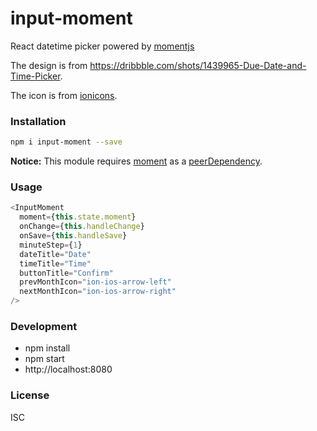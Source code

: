 # input-moment 
React datetime picker powered by [momentjs](http://momentjs.com)

The design is from https://dribbble.com/shots/1439965-Due-Date-and-Time-Picker.

The icon is from [ionicons](http://ionicons.com/).

### Installation
``` sh
npm i input-moment --save
```

**Notice:** This module requires [moment](https://www.npmjs.com/package/moment) as a [peerDependency](https://docs.npmjs.com/files/package.json#peerdependencies).

### Usage
``` javascript
<InputMoment
  moment={this.state.moment}
  onChange={this.handleChange}
  onSave={this.handleSave}
  minuteStep={1}
  dateTitle="Date"
  timeTitle="Time"
  buttonTitle="Confirm"
  prevMonthIcon="ion-ios-arrow-left"
  nextMonthIcon="ion-ios-arrow-right"
/>
```

### Development
- npm install
- npm start
- http://localhost:8080

### License
ISC
